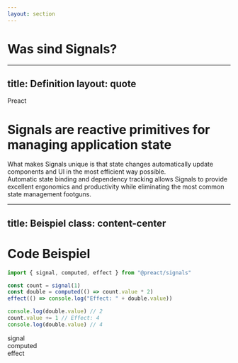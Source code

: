 ```yaml
---
layout: section
---
```


# Was sind Signals?

---
title: Definition
layout: quote
---

<span class="text-gray">Preact <logos-preact/></span>

<h1 class="!bg-transparent">Signals are <span v-mark.underline.orange>reactive primitives</span> for managing application state</h1>

<div v-click class="text-6" :class="$clicks > 2 && 'text-gray'">
    What makes Signals unique is that state changes automatically update components and UI in the most efficient way possible.<br/>
    <span class="text-initial">Automatic state binding and dependency tracking</span>
    allows Signals to provide excellent ergonomics and productivity while eliminating the most common state management footguns.
</div>
<span v-click></span>

<!--
hier kann ich super mit "Automatic state binding and dependency tracking" arbeiten
Auch zum Zeigen was dem Observer Pattern fehlt

Automatic state binding: Wir binden den state eines Signals automatisch an einen oder sogar mehrere andere: es muss kein aktives Subscribe gemacht werden
Dependency Tracking: Das Observable hat einen besseren Überblick über die Subscriber
-->

<!--
Quelle: https://preactjs.com/guide/v10/signals/
...
Signals are effective in applications of any size, with ergonomics that speed up the development of small apps, and performance characteristics that ensure apps of any size are fast by default.
-->

---
title: Beispiel
class: content-center
---

# Code Beispiel

```js { fontSize: $slidev.configs.myEditorFontSize }
import { signal, computed, effect } from "@preact/signals"

const count = signal(1)
const double = computed(() => count.value * 2)
effect(() => console.log("Effect: " + double.value))

console.log(double.value) // 2
count.value += 1 // Effect: 4
console.log(double.value) // 4
```

<div class="key-components flex gap-8 justify-center mt-8">
    <div v-click>signal</div>
    <div v-click>computed</div>
    <div v-click>effect</div>
</div>

<style>
.key-components > div {
    @apply px-6 py-2 rounded-xl text-7 b-2;
}
</style>
